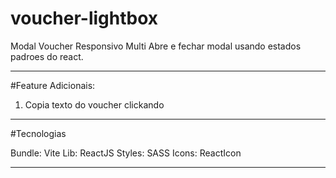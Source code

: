 # voucher-lightbox

Modal Voucher Responsivo Multi
Abre e fechar modal usando estados padroes do react.
___________________________________________________
#Feature Adicionais:

1. Copia texto do voucher clickando 
___________________________________
#Tecnologias

Bundle: Vite
Lib: ReactJS
Styles: SASS
Icons: ReactIcon
____________________________________



